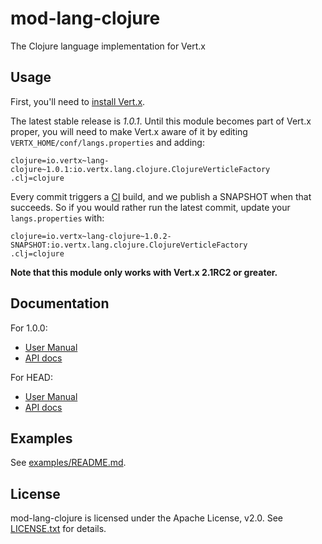 # mod-lang-clojure

The Clojure language implementation for Vert.x

## Usage

First, you'll need to [install Vert.x](http://vertx.io/install.html).

The latest stable release is *1.0.1*. Until this module becomes part
of Vert.x proper, you will need to make Vert.x aware of it by editing
`VERTX_HOME/conf/langs.properties` and adding:

    clojure=io.vertx~lang-clojure~1.0.1:io.vertx.lang.clojure.ClojureVerticleFactory
    .clj=clojure


Every commit triggers a [CI](https://vertx.ci.cloudbees.com/job/vert.x-mod-lang-clojure/)
build, and we publish a SNAPSHOT when that succeeds. So if you would
rather run the latest commit, update your `langs.properties` with:

    clojure=io.vertx~lang-clojure~1.0.2-SNAPSHOT:io.vertx.lang.clojure.ClojureVerticleFactory
    .clj=clojure

**Note that this module only works with Vert.x 2.1RC2 or greater.**

## Documentation

For 1.0.0:

* [User Manual](https://github.com/vert-x/mod-lang-clojure/blob/1.0.0/docs/core_manual_clojure.md)
* [API docs](http://vertx.io/mod-lang-clojure/docs/1.0.0/index.html)

For HEAD:

* [User Manual](docs/core_manual_clojure.md)
* [API docs](https://vertx.ci.cloudbees.com/job/vert.x-mod-lang-clojure/lastSuccessfulBuild/artifact/api/target/html-docs/index.html)

## Examples

See [examples/README.md](examples/README.md).

## License

mod-lang-clojure is licensed under the Apache License, v2.0. See
[LICENSE.txt](LICENSE.txt) for details.

